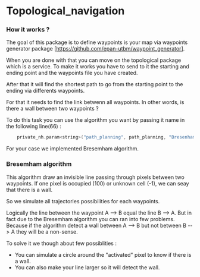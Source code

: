 # Topological_navigation

### How it works ?
The goal of this package is to define waypoints is your map via waypoints generator package [https://github.com/epan-utbm/waypoint_generator].

When you are done with that you can move on the topological package which is a service. 
To make it works you have to send to it the starting and ending point and the waypoints file you have created.

After that it will find the shortest path to go from the starting point to the ending via differents waypoints.

For that it needs to find the link betwenn all waypoints. In other words, is there a wall between two waypoints ?

To do this task you can use the algorithm you want by passing it name in the following line(66) :

```c
    private_nh.param<string>("path_planning", path_planning, "Bresenham");
```

For your case we implemented Bresemham algorithm. 


### Bresemham algorithm 
This algorithm draw an invisible line passing through pixels between two waypoints. If one pixel is occupied (100) or unknown cell (-1), we can seay that there is a wall.

So we simulate all trajectories possibilities for each waypoints.

Logically the line between the waypoint A --> B equal the line B --> A.
But in fact due to the Bresemham algorithm you can ran into few problems. Because if the algorithm detect a wall between A --> B but not between B --> A they will be a non-sense.

To solve it we though about few possiblities :
 -  You can simulate a circle around the "activated" pixel to know if there is a wall.
 -  You can also make your line larger so it will detect the wall. 





